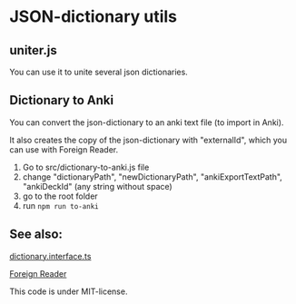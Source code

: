 # JSON-dictionary utils

## uniter.js

You can use it to unite several json dictionaries.

## Dictionary to Anki

You can convert the json-dictionary to an anki text file (to import in Anki).

It also creates the copy of the json-dictionary with "externalId", which you can use 
with Foreign Reader.

1. Go to src/dictionary-to-anki.js file
2. change "dictionaryPath", "newDictionaryPath", "ankiExportTextPath", "ankiDeckId" (any string without space)
3. go to the root folder
4. run `npm run to-anki`

## See also:

[dictionary.interface.ts](https://github.com/andrew2020wit/foreign-reader/blob/master/dictionary/dictionary.interface.ts)

[Foreign Reader](https://github.com/andrew2020wit/foreign-reader)


This code is under MIT-license.
